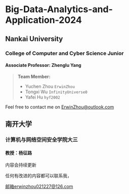 # Big-Data-Analytics-and-Application-2024
## Nankai University

### College of Computer and Cyber Science Junior

#### Associate Professor: Zhenglu Yang

>**Team Member:**
>
>* Yuchen Zhou `ErwinZhou`
>* Tongxi Wu  `InfinityUniverse0`
>* Yafei Hu `hyf2002`

Feel free to contact me on ErwinZhou@outlook.com

## 南开大学

### 计算机与网络空间安全学院大三

#### 教授：杨征路

内容会持续更新

任何有改进的内容都可以联系我，

邮箱erwinzhou021227@126.com
